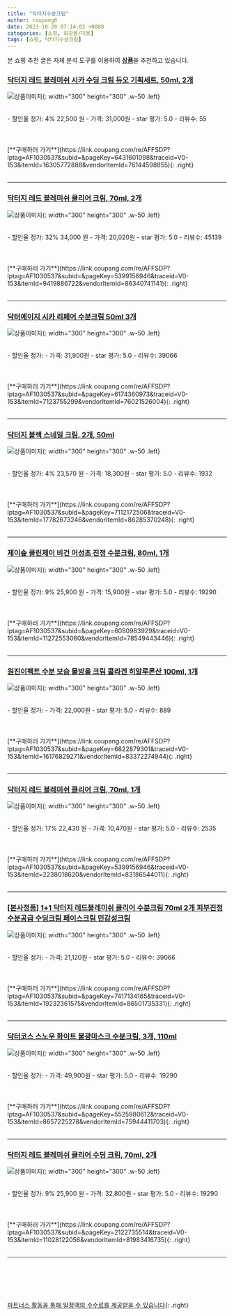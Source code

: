 ```yaml
---
title: "닥터지수분크림"
author: coupang6
date: 2023-10-28 07:14:02 +0800
categories: [쇼핑, 화장품/미용]
tags: [쇼핑, 닥터지수분크림]
---
```


본 쇼핑 추천 글은 자체 분석 도구를 이용하여 [**상품**](https://link.coupang.com/a/bao1ui)을 추천하고 있습니다.

### [닥터지 레드 블레미쉬 시카 수딩 크림 듀오 기획세트, 50ml, 2개](https://link.coupang.com/re/AFFSDP?lptag=AF1030537&subid=&pageKey=6431601098&traceid=V0-153&itemId=16305772888&vendorItemId=76144598855)

![상품이미지](https://thumbnail10.coupangcdn.com/thumbnails/remote/230x230ex/image/retail/images/1255023536802919-5b76ce33-0e01-44dc-9f69-5bd3c4face8c.jpg){: width="300" height="300" .w-50 .left}


<br>
- 할인율 정가: 4%  22,500   원
- 가격: 31,000원
- star 평가: 5.0
- 리뷰수: 55
<br>
<br>
<br>
<br>
[**구매하러 가기**](https://link.coupang.com/re/AFFSDP?lptag=AF1030537&subid=&pageKey=6431601098&traceid=V0-153&itemId=16305772888&vendorItemId=76144598855){: .right}
<br>
<br>

---

### [닥터지 레드 블레미쉬 클리어 크림, 70ml, 2개](https://link.coupang.com/re/AFFSDP?lptag=AF1030537&subid=&pageKey=5399156946&traceid=V0-153&itemId=9419886722&vendorItemId=86340741141)

![상품이미지](https://thumbnail7.coupangcdn.com/thumbnails/remote/230x230ex/image/vendor_inventory/fc8e/00a35632f878a36118bc8f77a92f4ac1db5312298c79560e3f5b2bc8d5b5.jpg){: width="300" height="300" .w-50 .left}


<br>
- 할인율 정가: 32%  34,000   원
- 가격: 20,020원
- star 평가: 5.0
- 리뷰수: 45139
<br>
<br>
<br>
<br>
[**구매하러 가기**](https://link.coupang.com/re/AFFSDP?lptag=AF1030537&subid=&pageKey=5399156946&traceid=V0-153&itemId=9419886722&vendorItemId=86340741141){: .right}
<br>
<br>

---

### [닥터에이지 시카 리페어 수분크림 50ml 3개](https://link.coupang.com/re/AFFSDP?lptag=AF1030537&subid=&pageKey=6174360973&traceid=V0-153&itemId=7123755299&vendorItemId=76021526004)

![상품이미지](https://thumbnail7.coupangcdn.com/thumbnails/remote/230x230ex/image/vendor_inventory/414f/7bff481d31658e738c1d90fc0f5e34f6aac9387f901b28c26b08dfb44518.jpg){: width="300" height="300" .w-50 .left}


<br>
- 할인율 정가: 
- 가격: 31,900원
- star 평가: 5.0
- 리뷰수: 39066
<br>
<br>
<br>
<br>
[**구매하러 가기**](https://link.coupang.com/re/AFFSDP?lptag=AF1030537&subid=&pageKey=6174360973&traceid=V0-153&itemId=7123755299&vendorItemId=76021526004){: .right}
<br>
<br>

---

### [닥터지 블랙 스네일 크림, 2개, 50ml](https://link.coupang.com/re/AFFSDP?lptag=AF1030537&subid=&pageKey=7112172506&traceid=V0-153&itemId=17782673246&vendorItemId=86285370248)

![상품이미지](https://thumbnail6.coupangcdn.com/thumbnails/remote/230x230ex/image/retail/images/d0314271-7150-4d5b-b831-602a9f1ae4f38963328785700177971.png){: width="300" height="300" .w-50 .left}


<br>
- 할인율 정가: 4%  23,570   원
- 가격: 18,300원
- star 평가: 5.0
- 리뷰수: 1932
<br>
<br>
<br>
<br>
[**구매하러 가기**](https://link.coupang.com/re/AFFSDP?lptag=AF1030537&subid=&pageKey=7112172506&traceid=V0-153&itemId=17782673246&vendorItemId=86285370248){: .right}
<br>
<br>

---

### [제이숲 클린제이 비건 어성초 진정 수분크림, 80ml, 1개](https://link.coupang.com/re/AFFSDP?lptag=AF1030537&subid=&pageKey=6080983929&traceid=V0-153&itemId=11272553060&vendorItemId=78549443446)

![상품이미지](https://thumbnail9.coupangcdn.com/thumbnails/remote/230x230ex/image/retail/images/4790525322059080-4607cf5b-7ed1-400c-ad00-674f5ca0f274.jpg){: width="300" height="300" .w-50 .left}


<br>
- 할인율 정가: 9%  25,900   원
- 가격: 15,900원
- star 평가: 5.0
- 리뷰수: 19290
<br>
<br>
<br>
<br>
[**구매하러 가기**](https://link.coupang.com/re/AFFSDP?lptag=AF1030537&subid=&pageKey=6080983929&traceid=V0-153&itemId=11272553060&vendorItemId=78549443446){: .right}
<br>
<br>

---

### [원진이펙트 수분 보습 물방울 크림 콜라겐 히알루론산 100ml, 1개](https://link.coupang.com/re/AFFSDP?lptag=AF1030537&subid=&pageKey=6822879301&traceid=V0-153&itemId=16176829271&vendorItemId=83372274944)

![상품이미지](https://thumbnail6.coupangcdn.com/thumbnails/remote/230x230ex/image/vendor_inventory/0abf/f26d40920a7a2c1b0e3b4e0b0a66639a1620605687a8b0e6239d7df40e82.jpg){: width="300" height="300" .w-50 .left}


<br>
- 할인율 정가: 
- 가격: 22,000원
- star 평가: 5.0
- 리뷰수: 889
<br>
<br>
<br>
<br>
[**구매하러 가기**](https://link.coupang.com/re/AFFSDP?lptag=AF1030537&subid=&pageKey=6822879301&traceid=V0-153&itemId=16176829271&vendorItemId=83372274944){: .right}
<br>
<br>

---

### [닥터지 레드 블레미쉬 클리어 크림, 70ml, 1개](https://link.coupang.com/re/AFFSDP?lptag=AF1030537&subid=&pageKey=5399156946&traceid=V0-153&itemId=2238018620&vendorItemId=83186544011)

![상품이미지](https://thumbnail7.coupangcdn.com/thumbnails/remote/230x230ex/image/vendor_inventory/1209/192c6d701353e0fa3f9abff148df7b300b0aea6169174e90ad4d1a159a25.jpeg){: width="300" height="300" .w-50 .left}


<br>
- 할인율 정가: 17%  22,430   원
- 가격: 10,470원
- star 평가: 5.0
- 리뷰수: 2535
<br>
<br>
<br>
<br>
[**구매하러 가기**](https://link.coupang.com/re/AFFSDP?lptag=AF1030537&subid=&pageKey=5399156946&traceid=V0-153&itemId=2238018620&vendorItemId=83186544011){: .right}
<br>
<br>

---

### [[본사정품] 1+1 닥터지 레드블레미쉬 클리어 수분크림 70ml 2개 피부진정 수분공급 수딩크림 페이스크림 민감성크림](https://link.coupang.com/re/AFFSDP?lptag=AF1030537&subid=&pageKey=7417134165&traceid=V0-153&itemId=19232361575&vendorItemId=86501735331)

![상품이미지](https://thumbnail9.coupangcdn.com/thumbnails/remote/230x230ex/image/vendor_inventory/6053/d7908d9e6ea97b31c5035c13e6274126b18041633c17cb91134a649034ec.jpg){: width="300" height="300" .w-50 .left}


<br>
- 할인율 정가: 
- 가격: 21,120원
- star 평가: 5.0
- 리뷰수: 39066
<br>
<br>
<br>
<br>
[**구매하러 가기**](https://link.coupang.com/re/AFFSDP?lptag=AF1030537&subid=&pageKey=7417134165&traceid=V0-153&itemId=19232361575&vendorItemId=86501735331){: .right}
<br>
<br>

---

### [닥터코스 스노우 화이트 물광마스크 수분크림, 3개, 110ml](https://link.coupang.com/re/AFFSDP?lptag=AF1030537&subid=&pageKey=5525980612&traceid=V0-153&itemId=8657225278&vendorItemId=75944411703)

![상품이미지](https://thumbnail9.coupangcdn.com/thumbnails/remote/230x230ex/image/vendor_inventory/1165/2dcf7158525a20a0834eb78a230fd667af4cd80c7e00187038da6a484aa2.jpg){: width="300" height="300" .w-50 .left}


<br>
- 할인율 정가: 
- 가격: 49,900원
- star 평가: 5.0
- 리뷰수: 19290
<br>
<br>
<br>
<br>
[**구매하러 가기**](https://link.coupang.com/re/AFFSDP?lptag=AF1030537&subid=&pageKey=5525980612&traceid=V0-153&itemId=8657225278&vendorItemId=75944411703){: .right}
<br>
<br>

---

### [닥터지 레드 블레미쉬 클리어 수딩 크림, 70ml, 2개](https://link.coupang.com/re/AFFSDP?lptag=AF1030537&subid=&pageKey=2122735514&traceid=V0-153&itemId=11028122056&vendorItemId=81983416735)

![상품이미지](https://thumbnail7.coupangcdn.com/thumbnails/remote/230x230ex/image/vendor_inventory/55f7/8f8b11aafe5768337eae299d9e81872305906d00c7cf55554cc1a8e60767.jpg){: width="300" height="300" .w-50 .left}


<br>
- 할인율 정가: 9%  25,900   원
- 가격: 32,800원
- star 평가: 5.0
- 리뷰수: 19290
<br>
<br>
<br>
<br>
[**구매하러 가기**](https://link.coupang.com/re/AFFSDP?lptag=AF1030537&subid=&pageKey=2122735514&traceid=V0-153&itemId=11028122056&vendorItemId=81983416735){: .right}
<br>
<br>

---
<br><br><br><br><br> [파트너스 활동을 통해 일정액의 수수료를 제공받을 수 있습니다](https://link.coupang.com/a/bao1ui){: .right}